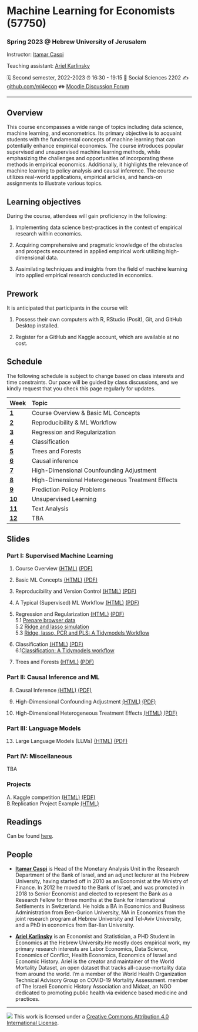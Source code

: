 Machine Learning for Economists (57750)
================

### Spring 2023 @ Hebrew University of Jerusalem

Instructor: [Itamar Caspi](https://itamarcaspi.rbind.io)

Teaching assistant: [Ariel Karlinsky](https://akarlinsky.github.io/)

:spiral_calendar: Second semester, 2022-2023
:alarm_clock:     16:30 - 19:15
:hotel:           Social Sciences 2202
:writing_hand:    [github.com/ml4econ](https://github.com/ml4econ/lecture-notes-2023)
:family:          [Moodle Discussion Forum](https://moodle2.cs.huji.ac.il/nu22/mod/forum/view.php?id=286095)

-----

## Overview

This course encompasses a wide range of topics including data science, machine learning, and econometrics. Its primary objective is to acquaint students with the fundamental concepts of machine learning that can potentially enhance empirical economics. The course introduces popular supervised and unsupervised machine learning methods, while emphasizing the challenges and opportunities of incorporating these methods in empirical economics. Additionally, it highlights the relevance of machine learning to policy analysis and causal inference. The course utilizes real-world applications, empirical articles, and hands-on assignments to illustrate various topics.

## Learning objectives

During the course, attendees will gain proficiency in the following:

1. Implementing data science best-practices in the context of empirical research within economics.

2. Acquiring comprehensive and pragmatic knowledge of the obstacles and prospects encountered in applied empirical work utilizing high-dimensional data.

3. Assimilating techniques and insights from the field of machine learning into applied empirical research conducted in economics.


## Prework

It is anticipated that participants in the course will:

1. Possess their own computers with R, RStudio (Posit), Git, and GitHub Desktop installed.

2. Register for a GitHub and Kaggle account, which are available at no cost.


## Schedule

The following schedule is subject to change based on class interests and time constraints. Our pace will be guided by class discussions, and we kindly request that you check this page regularly for updates.

| Week                  | Topic                                               |
|:----------------------|:----------------------------------------------------|
| [**1**](#week-1)      | Course Overview & Basic ML Concepts                 |
| [**2**](#week-2)      | Reproducibility & ML Workflow                       |
| [**3**](#week-3)      | Regression and Regularization                       |
| [**4**](#week-4)      | Classification                                      |
| [**5**](#week-5)      | Trees and Forests                                   |
| [**6**](#week-6)      | Causal inference                                    | 
| [**7**](#week-7)      | High-Dimensional Counfounding Adjustment            |
| [**8**](#week-7)      | High-Dimensional Heterogeneous Treatment Effects    |
| [**9**](#week-8)      | Prediction Policy Problems                          |
| [**10**](#week-9)     | Unsupervised Learning                               |
| [**11**](#week-10)    | Text Analysis                                       |
| [**12**](#week-11)    | TBA                                                 |


## Slides

### Part I: Supervised Machine Learning

1. Course Overview [(HTML)](https://raw.githack.com/ml4econ/lecture-notes-2023/master/01-overview/01-overview.html)
[(PDF)](https://raw.githack.com/ml4econ/lecture-notes-2023/master/01-overview/01-overview.pdf) 

2. Basic ML Concepts [(HTML)](https://raw.githack.com/ml4econ/lecture-notes-2023/master/02-basic-ml-concepts/02-basic-ml-concepts.html)
[(PDF)](https://raw.githack.com/ml4econ/lecture-notes-2023/master/02-basic-ml-concepts/02-basic-ml-concepts.pdf) 

3. Reproducibility and Version Control [(HTML)](https://raw.githack.com/ml4econ/lecture-notes-2023/master/03-reprod-vc/03-reprod-vc.html)
[(PDF)](https://raw.githack.com/ml4econ/lecture-notes-2023/master/03-reprod-vc/03-reprod-vc.pdf)  

4. A Typical (Supervised) ML Workflow [(HTML)](https://raw.githack.com/ml4econ/lecture-notes-2023/master/04-ml-workflow/04-ml-workflow.html)
[(PDF)](https://raw.githack.com/ml4econ/lecture-notes-2023/master/04-ml-workflow/04-ml-workflow.pdf)

5. Regression and Regularization
[(HTML)](https://raw.githack.com/ml4econ/lecture-notes-2023/master/05-regression-regularization/05-regression-regularization.html)
[(PDF)](https://raw.githack.com/ml4econ/lecture-notes-2023/master/05-regression-regularization/05-regression-regularization.pdf)  
  5.1 [Prepare browser data](https://raw.githack.com/ml4econ/lecture-notes-2023/master/05-regression-regularization/05-prepare-browser-data.html)  
  5.2 [Ridge and lasso simulation](https://raw.githack.com/ml4econ/lecture-notes-2023/master/05-regression-regularization/05-simulations.html)  
  5.3 [Ridge, lasso, PCR and PLS: A Tidymodels Workflow](https://raw.githack.com/ml4econ/lecture-notes-2023/master/05-regression-regularization/05-tidymodels-workflow.html)

6. Classification
[(HTML)](https://raw.githack.com/ml4econ/lecture-notes-2023/master/06-classification/06-classification.html) [(PDF)](https://raw.githack.com/ml4econ/lecture-notes-2023/master/06-classification/06-classification.pdf)  
  6.1[Classification: A Tidymodels workflow](https://raw.githack.com/ml4econ/lecture-notes-2023/master/06-classification/06-tidymodels-workflow-covid.html)
  
7. Trees and Forests
[(HTML)](https://raw.githack.com/ml4econ/lecture-notes-2023/master/07-trees-forests/07-trees-forests.html) [(PDF)](https://raw.githack.com/ml4econ/lecture-notes-2023/master/07-trees-forests/07-trees-forests.pdf)

### Part II: Causal Inference and ML

8. Causal Inference
[(HTML)](https://raw.githack.com/ml4econ/lecture-notes-2023/master/08-causal-inference/08-causal-inference.html) [(PDF)](https://raw.githack.com/ml4econ/lecture-notes-2023/master/08-causal-inference/08-causal-inference.pdf)

9. High-Dimensional Confounding Adjustment
[(HTML)](https://raw.githack.com/ml4econ/lecture-notes-2023/master/09-lasso-ate/09-lasso-ate.html) [(PDF)](https://github.com/ml4econ/lecture-notes-2023/blob/master/09-lasso-ate/09-lasso-ate.pdf)

10. High-Dimensional Heterogeneous Treatment Effects
[(HTML)](https://raw.githack.com/ml4econ/lecture-notes-2023/master/10-trees-cate/10-trees-cate.html)
[(PDF)](https://raw.githack.com/ml4econ/lecture-notes-2023/master/10-trees-cate/10-trees-cate.pdf)

### Part III: Language Models

13. Large Language Models (LLMs) [(HTML)](https://raw.githack.com/ml4econ/lecture-notes-2023/master/13-llms/13-llms.html) [(PDF)](https://raw.githack.com/ml4econ/lecture-notes-2023/master/13-llms/13-llms.pdf)  

### Part IV: Miscellaneous

TBA

### Projects

A. Kaggle competition [(HTML)](https://raw.githack.com/ml4econ/lecture-notes-2023/master/a-kaggle/a-kaggle.html)
[(PDF)](https://raw.githack.com/ml4econ/lecture-notes-2023/master/a-kaggle/a-kaggle.pdf)  
B.Replication Project Example [(HTML)](https://raw.githack.com/ml4econ/lecture-notes-2023/master/b-replication/Ariel%20Karlinsky%20-%20Replication.html)


## Readings

Can be found [here](https://github.com/ml4econ/lecture-notes-2023/blob/master/resources.md).

## People

+ [**Itamar Caspi**](https://itamarcaspi.rbind.io) is Head of the Monetary Analysis Unit in the Research Department of the Bank of Israel, and an adjunct lecturer at the Hebrew University, having started off in 2010 as an Economist at the Ministry of Finance. In 2012 he moved to the Bank of Israel, and was promoted in 2018 to Senior Economist and elected to represent the Bank as a Research Fellow for three months at the Bank for International Settlements in Switzerland. He holds a BA in Economics and Business Administration from Ben-Gurion University, MA in Economics from the joint research program at Hebrew University and Tel-Aviv University, and a PhD in economics from Bar-Ilan University.

+ [**Ariel Karlinsky**](https://akarlinsky.github.io/) is an Economist and Statistician, a PHD Student in Economics at the Hebrew University.He mostly does empirical work, my primary research interests are Labor Economics, Data Science, Economics of Conflict, Health Economics, Economics of Israel and Economic History. Ariel is the creator and maintainer of the World Mortality Dataset, an open dataset that tracks all-cause-mortality data from around the world. I’m a member of the World Health Organization Technical Advisory Group on COVID-19 Mortality Assessment. member of The Israeli Economic History Association and Midaat, an NGO dedicated to promoting public health via evidence based medicine and practices.
-----

![](https://i.creativecommons.org/l/by/4.0/88x31.png) This work is
licensed under a [Creative Commons Attribution 4.0 International
License](https://creativecommons.org/licenses/by/4.0/).

